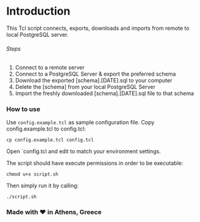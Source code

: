 # Introduction
This Tcl script connects, exports, downloads and imports from remote to local PostgreSQL server.

###### Steps
1. Connect to a remote server
2. Connect to a PostgreSQL Server & export the preferred schema
3. Download the exported [schema].[DATE].sql to your computer
4. Delete the [schema] from your local PostgreSQL Server
5. Import the freshly downloaded [schema].[DATE].sql file to that schema


### How to use
Use `config.example.tcl` as sample configuration file.
Copy config.example.tcl to config.tcl:
```
cp config.example.tcl config.tcl
```
Open `config.tcl and edit to match your environment settings.

The script should have execute permissions in order to be executable:
```
chmod u+x script.sh
```
Then simply run it by calling:
```
./script.sh
```

### Made with ❤ in Athens, Greece
